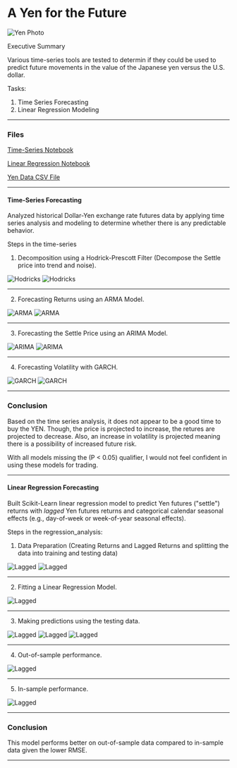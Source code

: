 # A Yen for the Future

![Yen Photo](https://media.istockphoto.com/photos/financial-succes-japanese-yen-bills-and-progress-chart-picture-id175198866)

Executive Summary


 Various time-series tools are tested to determin if they could be used to predict future movements in the value of the Japanese yen versus the U.S. dollar.

 Tasks:

1. Time Series Forecasting
2. Linear Regression Modeling


- - -

### Files


[Time-Series Notebook](Starter_Code/time_series_analysis.ipynb)

[Linear Regression Notebook](Starter_Code/regression_analysis.ipynb)

[Yen Data CSV File](Starter_Code/yen.csv)

- - -


#### Time-Series Forecasting

Analyzed historical Dollar-Yen exchange rate futures data by applying time series analysis and modeling to determine whether there is any predictable behavior.

Steps in the time-series 

1. Decomposition using a Hodrick-Prescott Filter (Decompose the Settle price into trend and noise).

![Hodricks](https://github.com/TaylorTucker/Time_Series/blob/main/Images/Hodrick_Settle.PNG?raw=true)
![Hodricks](https://github.com/TaylorTucker/Time_Series/blob/main/Images/Hodrick_Noise.PNG?raw=true)

---

2. Forecasting Returns using an ARMA Model.

![ARMA](https://github.com/TaylorTucker/Time_Series/blob/main/Images/ARMA_Results.PNG?raw=true)
![ARMA](https://github.com/TaylorTucker/Time_Series/blob/main/Images/ARMA_Chart.PNG?raw=true)

---

3. Forecasting the Settle Price using an ARIMA Model.

![ARIMA](https://github.com/TaylorTucker/Time_Series/blob/main/Images/ARIMA_Results.PNG?raw=true)
![ARIMA](https://github.com/TaylorTucker/Time_Series/blob/main/Images/ARMA_Chart.PNG?raw=true)

---

4. Forecasting Volatility with GARCH.

![GARCH](https://github.com/TaylorTucker/Time_Series/blob/main/Images/GARCH_Results.PNG?raw=true)
![GARCH](https://github.com/TaylorTucker/Time_Series/blob/main/Images/GARCH_Chart.PNG?raw=true)

---

### Conclusion

Based on the time series analysis, it does not appear to be a good time to buy the YEN. Though, the price is projected to increase, the retures are projected to decrease.  Also, an increase in volatility is projected meaning there is a possibility of increased future risk.

With all models missing the (P < 0.05) qualifier, I would not feel confident in using these models for trading.

---

#### Linear Regression Forecasting

Built Scikit-Learn linear regression model to predict Yen futures ("settle") returns with *lagged* Yen futures returns and categorical calendar seasonal effects (e.g., day-of-week or week-of-year seasonal effects).

Steps in the regression_analysis:

1. Data Preparation (Creating Returns and Lagged Returns and splitting the data into training and testing data)

![Lagged](https://github.com/TaylorTucker/Time_Series/blob/main/Images/Lagged_Returns.PNG?raw=true)
![Lagged](https://github.com/TaylorTucker/Time_Series/blob/main/Images/Lagged_Returns_2.PNG?raw=true)

---

2. Fitting a Linear Regression Model.

![Lagged](https://github.com/TaylorTucker/Time_Series/blob/main/Images/FIT.PNG?raw=true)

---

3. Making predictions using the testing data.

![Lagged](https://github.com/TaylorTucker/Time_Series/blob/main/Images/Predicted_Return.PNG?raw=true)
![Lagged](https://github.com/TaylorTucker/Time_Series/blob/main/Images/Predicted_Return_PLOT.PNG?raw=true)
![Lagged](https://github.com/TaylorTucker/Time_Series/blob/main/Images/Predicted_Return_PLOT_2.PNG?raw=true)

---

4. Out-of-sample performance.

![Lagged](https://github.com/TaylorTucker/Time_Series/blob/main/Images/OUT_RMSE.PNG?raw=true)

---

5. In-sample performance.

![Lagged](https://github.com/TaylorTucker/Time_Series/blob/main/Images/IN_RMSE.PNG?raw=true)

---

### Conclusion

 This model performs better on out-of-sample data compared to in-sample data given the lower RMSE.

- - -


